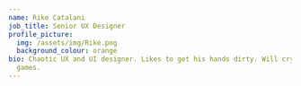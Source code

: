 ```yaml
---
name: Rike Catalani
job_title: Senior UX Designer
profile_picture:
  img: /assets/img/Rike.png
  background_colour: orange
bio: Chaotic UX and UI designer. Likes to get his hands dirty. Will cry at video
  games.
---
```

